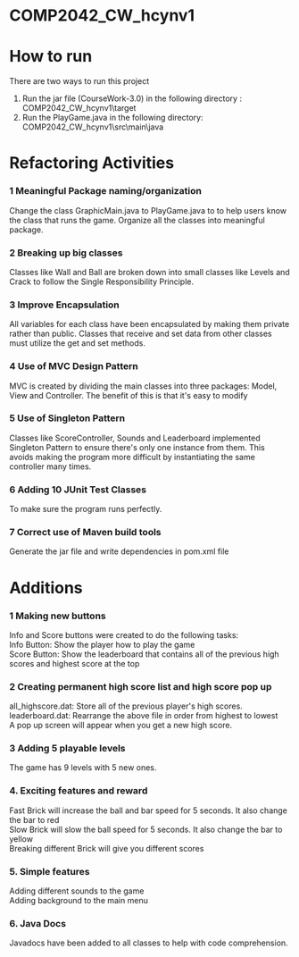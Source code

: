 # COMP2042_CW_hcynv1 
# How to run
There are two ways to run this project<br>
1. Run the jar file (CourseWork-3.0) in the following directory : COMP2042_CW_hcynv1\target <br>
2. Run the PlayGame.java in the following directory: COMP2042_CW_hcynv1\src\main\java <br>
# Refactoring Activities
### 1 Meaningful Package naming/organization
Change the class GraphicMain.java to PlayGame.java to to help users know the class that runs the game.
Organize all the classes into meaningful package.
### 2 Breaking up big classes
Classes like Wall and Ball are broken down into small classes like Levels and Crack to follow the Single Responsibility Principle.
### 3 Improve Encapsulation
All variables for each class have been encapsulated by making them private rather than public. 
Classes that receive and set data from other classes must utilize the get and set methods.
### 4 Use of MVC Design Pattern
MVC is created by dividing the main classes into three packages: Model, View and Controller. The benefit of this is that it's easy to modify
### 5 Use of Singleton Pattern
Classes like ScoreController, Sounds and Leaderboard implemented Singleton Pattern to ensure there's only one instance from them.
This avoids making the program more difficult by instantiating the same controller many times.
### 6 Adding 10 JUnit Test Classes
To make sure the program runs perfectly.
### 7 Correct use of Maven build tools
Generate the jar file and write dependencies in pom.xml file 
# Additions
### 1 Making new buttons
Info and Score buttons were created to do the following tasks:<br>
Info Button: Show the player how to play the game<br>
Score Button: Show the leaderboard that contains all of the previous high scores and highest score at the top<br>
### 2 Creating permanent high score list and high score pop up
all_highscore.dat: Store all of the previous player's high scores.<br>
leaderboard.dat: Rearrange the above file in order from highest to lowest<br>
A pop up screen will appear when you get a new high score.<br>
### 3 Adding 5 playable levels
The game has 9 levels with 5 new ones.
### 4. Exciting features and reward
Fast Brick will increase the ball and bar speed for 5 seconds. It also change the bar to red<br>
Slow Brick will slow the ball speed for 5 seconds. It also change the bar to yellow<br>
Breaking different Brick will give you different scores
### 5. Simple features
Adding different sounds to the game<br>
Adding background to the main menu
### 6. Java Docs
Javadocs have been added to all classes to help with code comprehension.

